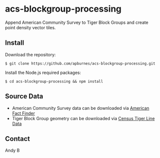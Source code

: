 acs-blockgroup-processing
=========================

Append American Community Survey to Tiger Block Groups and create point density vector tiles.

## Install

Download the repository:

`$ git clone https://github.com/apburnes/acs-blockgroup-processing.git`

Install the Node.js required packages:

`$ cd acs-blockgroup-processing && npm install`


## Source Data

- American Community Survey data can be downloaded via [American Fact Finder](http://factfinder.census.gov/faces/nav/jsf/pages/download_center.xhtml)
- Tiger Block Group geometry can be downloaded via [Census Tiger Line Data](https://www.census.gov/geo/maps-data/data/tiger-line.html)

## Contact

Andy B
